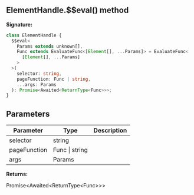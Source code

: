 ## ElementHandle.$$eval() method

**Signature:**

```typescript
class ElementHandle {
  $$eval<
    Params extends unknown[],
    Func extends EvaluateFunc<[Element[], ...Params]> = EvaluateFunc<
      [Element[], ...Params]
    >
  >(
    selector: string,
    pageFunction: Func | string,
    ...args: Params
  ): Promise<Awaited<ReturnType<Func>>>;
}
```

## Parameters

| Parameter    | Type           | Description |
| ------------ | -------------- | ----------- |
| selector     | string         |             |
| pageFunction | Func \| string |             |
| args         | Params         |             |

**Returns:**

Promise&lt;Awaited&lt;ReturnType&lt;Func&gt;&gt;&gt;
